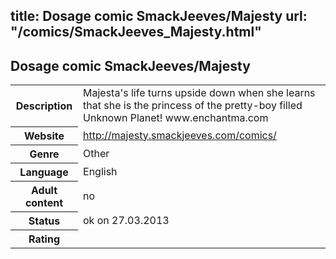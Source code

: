 title: Dosage comic SmackJeeves/Majesty
url: "/comics/SmackJeeves_Majesty.html"
---
Dosage comic SmackJeeves/Majesty
-----------------------------------------

<table class="comicinfo">
<tr>
<th>Description</th><td>Majesta's life turns upside down when she learns that she is the princess of the pretty-boy filled Unknown Planet! www.enchantma.com</td>
</tr>
<tr>
<th>Website</th><td><a href="http://majesty.smackjeeves.com/comics/">http://majesty.smackjeeves.com/comics/</a></td>
</tr>
<tr>
<th>Genre</th><td>Other</td>
</tr>
<tr>
<th>Language</th><td>English</td>
</tr>
<tr>
<th>Adult content</th><td>no</td>
</tr>
<tr>
<th>Status</th><td>ok on 27.03.2013</td>
</tr>
<tr>
<th>Rating</th><td><div class="g-plusone" data-size="standard" data-annotation="bubble"
 data-href="http://majesty.smackjeeves.com/comics/"></div></td>
</tr>
</table>
<script type="text/javascript">
  (function() {
    var po = document.createElement('script'); po.type = 'text/javascript'; po.async = true;
    po.src = 'https://apis.google.com/js/plusone.js';
    var s = document.getElementsByTagName('script')[0]; s.parentNode.insertBefore(po, s);
  })();
</script>

